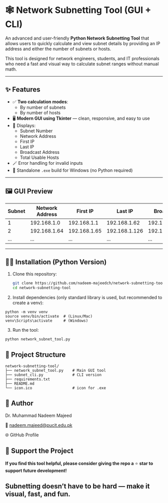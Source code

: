 # 🕸️ Network Subnetting Tool (GUI + CLI)

An advanced and user-friendly **Python Network Subnetting Tool** that allows users to quickly calculate and view subnet details by providing an IP address and either the number of subnets or hosts.  

This tool is designed for network engineers, students, and IT professionals who need a fast and visual way to calculate subnet ranges without manual math.

---

## ✨ Features

- ✅ **Two calculation modes**:  
  - By number of subnets  
  - By number of hosts
- 🖥️ **Modern GUI using Tkinter** — clean, responsive, and easy to use
- 🧮 Displays:
  - Subnet Number
  - Network Address
  - First IP
  - Last IP
  - Broadcast Address
  - Total Usable Hosts
- 🪄 Error handling for invalid inputs
- 🧰 Standalone `.exe` build for Windows (no Python required)

---

## 🖼️ GUI Preview


| Subnet | Network Address | First IP       | Last IP        | Broadcast      | Hosts |
|--------|-----------------|---------------|---------------|---------------|-------|
| 1      | 192.168.1.0     | 192.168.1.1   | 192.168.1.62  | 192.168.1.63  | 62    |
| 2      | 192.168.1.64    | 192.168.1.65  | 192.168.1.126 | 192.168.1.127 | 62    |
| ...    | ...             | ...           | ...           | ...           | ...   |

---

## 🧑‍💻 Installation (Python Version)

1. Clone this repository:
   ```bash
   git clone https://github.com/nadeem-majeedch/network-subnetting-tool.git
   cd network-subnetting-tool
   ```
2. Install dependencies (only standard library is used, but recommended to create a venv):
```
python -m venv venv
source venv/bin/activate  # (Linux/Mac)
venv\Scripts\activate     # (Windows)
```
3. Run the tool:
```
python network_subnet_tool.py
```
## 📂 Project Structure
```
network-subnetting-tool/
├── network_subnet_tool.py    # Main GUI tool
├── subnet_cli.py             # CLI version
├── requirements.txt
├── README.md
└── icon.ico                  # icon for .exe
```


## 🧑 Author

Dr. Muhammad Nadeem Majeed

📧 nadeem.majeed@pucit.edu.pk

🌐 GitHub Profile

## 🌟 Support the Project

**If you find this tool helpful, please consider giving the repo a** ⭐ **star to support future development!**
## Subnetting doesn’t have to be hard — make it visual, fast, and fun.


